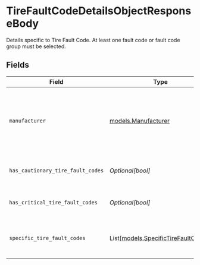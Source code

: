 # TireFaultCodeDetailsObjectResponseBody

Details specific to Tire Fault Code. At least one fault code or fault code group must be selected.


## Fields

| Field                                                                                                                                                                                                                                                         | Type                                                                                                                                                                                                                                                          | Required                                                                                                                                                                                                                                                      | Description                                                                                                                                                                                                                                                   | Example                                                                                                                                                                                                                                                       |
| ------------------------------------------------------------------------------------------------------------------------------------------------------------------------------------------------------------------------------------------------------------- | ------------------------------------------------------------------------------------------------------------------------------------------------------------------------------------------------------------------------------------------------------------- | ------------------------------------------------------------------------------------------------------------------------------------------------------------------------------------------------------------------------------------------------------------- | ------------------------------------------------------------------------------------------------------------------------------------------------------------------------------------------------------------------------------------------------------------- | ------------------------------------------------------------------------------------------------------------------------------------------------------------------------------------------------------------------------------------------------------------- |
| `manufacturer`                                                                                                                                                                                                                                                | [models.Manufacturer](../models/manufacturer.md)                                                                                                                                                                                                              | :heavy_check_mark:                                                                                                                                                                                                                                            | The tire manufacturer.  Valid values: `MANUFACTURER_BENDIX`, `MANUFACTURER_CONTINENTAL`, `MANUFACTURER_DORAN`, `MANUFACTURER_HENDRICKSON`, `MANUFACTURER_INVALID`, `MANUFACTURER_PRESSURE_PRO`, `MANUFACTURER_UNIVERSAL_J1939`, `MANUFACTURER_UNIVERSAL_R141` | MANUFACTURER_BENDIX                                                                                                                                                                                                                                           |
| `has_cautionary_tire_fault_codes`                                                                                                                                                                                                                             | *Optional[bool]*                                                                                                                                                                                                                                              | :heavy_minus_sign:                                                                                                                                                                                                                                            | If true then alert over pressure, under pressure, across axle fault, or leak detected fault codes. Defaults to false.                                                                                                                                         | true                                                                                                                                                                                                                                                          |
| `has_critical_tire_fault_codes`                                                                                                                                                                                                                               | *Optional[bool]*                                                                                                                                                                                                                                              | :heavy_minus_sign:                                                                                                                                                                                                                                            | If true then alert over temperature or extreme pressure over or under fault codes. Defaults to false.                                                                                                                                                         | true                                                                                                                                                                                                                                                          |
| `specific_tire_fault_codes`                                                                                                                                                                                                                                   | List[[models.SpecificTireFaultCodes](../models/specifictirefaultcodes.md)]                                                                                                                                                                                    | :heavy_minus_sign:                                                                                                                                                                                                                                            | The list of specific tire fault codes to be alerted on.                                                                                                                                                                                                       | [<br/>"TIRE_ALERT_ACROSS_AXLE_FAULT",<br/>"TIRE_ALERT_ACROSS_AXLE_FAULT",<br/>"TIRE_ALERT_ACROSS_AXLE_FAULT"<br/>]                                                                                                                                            |